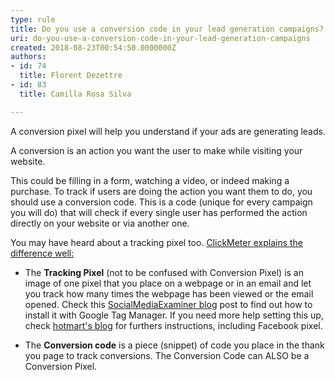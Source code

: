 ```yaml
---
type: rule
title: Do you use a conversion code in your lead generation campaigns?
uri: do-you-use-a-conversion-code-in-your-lead-generation-campaigns
created: 2018-08-23T00:54:50.0000000Z
authors:
- id: 74
  title: Florent Dezettre
- id: 83
  title: Camilla Rosa Silva

---
```


A conversion pixel will help you understand if your ads are generating leads.
 
A conversion is an action you want the user to make while visiting your website.

This could be filling in a form, watching a video, or indeed making a purchase. To track if users are doing the action you want them to do, you should use a conversion code. This is a code (unique for every campaign you will do) that will check if every single user has performed the action directly on your website or via another one.

You may have heard about a tracking pixel too. [ClickMeter explains the difference well:](https&#58;//support.clickmeter.com/hc/en-us/articles/211034566-What-is-the-difference-between-a-Tracking-Pixel-and-Conversion-Code-)



- The **Tracking Pixel** (not to be confused with Conversion Pixel) is an image of one pixel that you place on a webpage or in an email and let you track how many times the webpage has been viewed or the email opened. Check this [SocialMediaExaminer blog](https&#58;//www.socialmediaexaminer.com/tracking-pixels-google-tag-manager/) post to find out how to install it with Google Tag Manager. If you need more help setting this up, check [hotmart's blog](https&#58;//blog.hotmart.com/en/conversion-pixel/ "hotmart's") for furthers instructions, including Facebook pixel.


- The **Conversion code** is a piece (snippet) of code you place in the thank you page to track conversions. The Conversion Code can ALSO be a Conversion Pixel.
